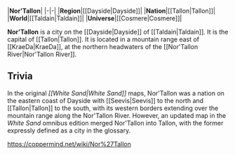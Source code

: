 |**Nor'Tallon**|
|-|-|
|**Region**|[[Dayside\|Dayside]]|
|**Nation**|[[Tallon\|Tallon]]|
|**World**|[[Taldain\|Taldain]]|
|**Universe**|[[Cosmere\|Cosmere]]|

**Nor'Tallon** is a city on the [[Dayside\|Dayside]] of [[Taldain\|Taldain]]. It is the capital of [[Tallon\|Tallon]]. It is located in a mountain range east of [[KraeDa\|KraeDa]], at the northern headwaters of the [[Nor'Tallon River\|Nor'Tallon River]].

## Trivia
In the original *[[White Sand\|White Sand]]* maps, Nor'Tallon was a nation on the eastern coast of Dayside with [[Seevis\|Seevis]] to the north and [[Tallon\|Tallon]] to the south, with its western borders extending over the mountain range along the Nor'Tallon River. However, an updated map in the *White Sand* omnibus edition merged Nor'Tallon into Tallon, with the former expressly defined as a city in the glossary.


https://coppermind.net/wiki/Nor%27Tallon